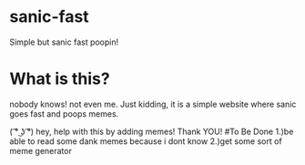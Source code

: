# sanic-fast
Simple but sanic fast poopin!

# What is this?
nobody knows! not even me.
Just kidding, it is a simple website where sanic goes fast and poops memes.

( ͡° ͜ʖ ͡°) hey, help with this by adding memes! Thank YOU!
#To Be Done
1.)be able to read some dank memes because i dont know
2.)get some sort of meme generator
